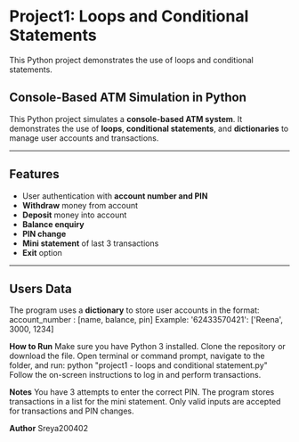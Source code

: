 # Project1: Loops and Conditional Statements
This Python project demonstrates the use of loops and conditional statements.

## Console-Based ATM Simulation in Python

This Python project simulates a **console-based ATM system**. It demonstrates the use of **loops**, **conditional statements**, and **dictionaries** to manage user accounts and transactions.

---

## Features
- User authentication with **account number and PIN**
- **Withdraw** money from account
- **Deposit** money into account
- **Balance enquiry**
- **PIN change**
- **Mini statement** of last 3 transactions
- **Exit** option

---

## Users Data
The program uses a **dictionary** to store user accounts in the format:
account_number : [name, balance, pin]
Example:
'62433570421': ['Reena', 3000, 1234]

**How to Run**
Make sure you have Python 3 installed.
Clone the repository or download the file.
Open terminal or command prompt, navigate to the folder, and run:
python "project1 - loops and conditional statement.py"
Follow the on-screen instructions to log in and perform transactions.


**Notes**
You have 3 attempts to enter the correct PIN.
The program stores transactions in a list for the mini statement.
Only valid inputs are accepted for transactions and PIN changes.

**Author**
Sreya200402
